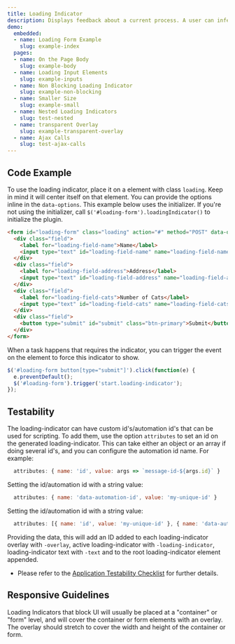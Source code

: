 ```yaml
---
title: Loading Indicator
description: Displays feedback about a current process. A user can infer that the system is functioning. Best for a system processes that precludes further user action until their completion.
demo:
  embedded:
  - name: Loading Form Example
    slug: example-index
  pages:
  - name: On the Page Body
    slug: example-body
  - name: Loading Input Elements
    slug: example-inputs
  - name: Non Blocking Loading Indicator
    slug: example-non-blocking
  - name: Smaller Size
    slug: example-small
  - name: Nested Loading Indicators
    slug: test-nested
  - name: transparent Overlay
    slug: example-transparent-overlay
  - name: Ajax Calls
    slug: test-ajax-calls
---
```


## Code Example

To use the loading indicator, place it on a element with class `loading`. Keep in mind it will center itself on that element.
You can provide the options inline in the `data-options`. This example below uses the initializer. If you're not using the initializer, call `$('#loading-form').loadingIndicator()` to initialize the plugin.

```html
<form id="loading-form" class="loading" action="#" method="POST" data-options="{ 'displayDelay': 100, 'timeToComplete': 4000, 'attributes' : [{ name: 'id', value: 'loadingindicator-id-1' }, { name: 'data-automation-id', value: 'loadingindicator-automation-id-1' }] }">
  <div class="field">
    <label for="loading-field-name">Name</label>
    <input type="text" id="loading-field-name" name="loading-field-name" value="" />
  </div>
  <div class="field">
    <label for="loading-field-address">Address</label>
    <input type="text" id="loading-field-address" name="loading-field-address" value="" />
  </div>
  <div class="field">
    <label for="loading-field-cats">Number of Cats</label>
    <input type="text" id="loading-field-cats" name="loading-field-cats" value="" />
  </div>
  <div class="field">
    <button type="submit" id="submit" class="btn-primary">Submit</button>
  </div>
</form>

```

When a task happens that requires the indicator, you can trigger the event on the element to force this indicator to show.

```javascript
$('#loading-form button[type="submit"]').click(function(e) {
  e.preventDefault();
  $('#loading-form').trigger('start.loading-indicator');
});

```

## Testability

The loading-indicator can have custom id's/automation id's that can be used for scripting. To add them, use the option `attributes` to set an id on the generated loading-indicator. This can take either an object or an array if doing several id's, and you can configure the automation id name. For example:

```js
  attributes: { name: 'id', value: args => `message-id-${args.id}` }
```

Setting the id/automation id with a string value:

```js
  attributes: { name: 'data-automation-id', value: 'my-unique-id' }
```

Setting the id/automation id with a string value:

```js
  attributes: [{ name: 'id', value: 'my-unique-id' }, { name: 'data-automation-id', value: 'my-unique-id' }]
```

Providing the data, this will add an ID added to each loading-indicator overlay with `-overlay`, active loading-indicator with `-loading-indicator`, loading-indicator text with `-text` and to the root loading-indicator element appended.

- Please refer to the [Application Testability Checklist](https://design.infor.com/resources/application-testability-checklist) for further details.

## Responsive Guidelines

Loading Indicators that block UI will usually be placed at a "container" or "form" level, and will cover the container or form elements with an overlay. The overlay should stretch to cover the width and height of the container or form.
